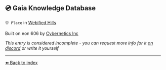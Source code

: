 ## 💿 Gaia Knowledge Database

`🪧 Place` in [Webified Hills](../refs/webified_hills.md)

Built on eon 606 by [Cybernetics Inc](../refs/cybernetics_inc.md)

_This entry is considered incomplete - you can request more info for it [on discord](<https://discord.com/channels/562910943848169472/1173922660489633802>) or write it yourself_


----------
[⬅️ Back to index](../refs/#9340_s)